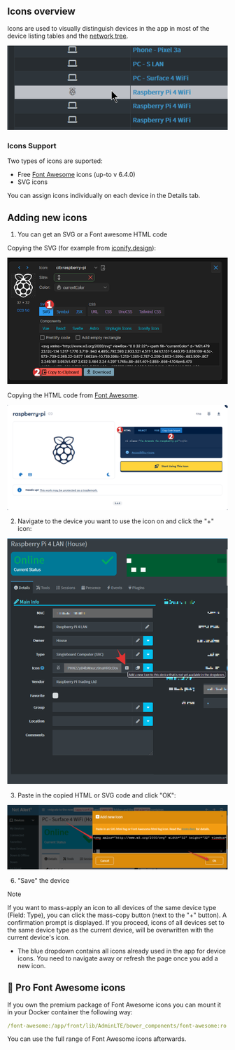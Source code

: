 ## Icons overview

Icons are used to visually distinguish devices in the app in most of the device listing tables and the [network tree](/docs/NETWORK_TREE.md). 

![Raspberry Pi with a brand icon](/docs/img/ICONS/devices-icons.png)

### Icons Support

Two types of icons are suported:

- Free [Font Awesome](https://fontawesome.com/search?o=r&m=free) icons (up-to v 6.4.0)
- SVG icons 

You can assign icons individually on each device in the Details tab.

## Adding new icons

1. You can get an SVG or a Font awesome HTML code

Copying the SVG (for example from [iconify.design](https://icon-sets.iconify.design/)): 

![iconify svg](/docs/img/ICONS/iconify_design_copy_svg.png)

Copying the HTML code from [Font Awesome](https://fontawesome.com/search?o=r&m=free).

![Font awesome](/docs/img/ICONS/font_awesome_copy_html.png)

2. Navigate to the device you want to use the icon on and click the "+" icon:

![preview](/docs/img/ICONS/device_add_icon.png)

3. Paste in the copied HTML or SVG code and click "OK":

![Paste SVG](/docs/img/ICONS/paste-svg.png)

6. "Save" the device

> [!NOTE] 
> If you want to mass-apply an icon to all devices of the same device type (Field: Type), you can click the mass-copy button (next to the "+" button). A confirmation prompt is displayed. If you proceed, icons of all devices set to the same device type as the current device, will be overwritten with the current device's icon.

- The blue dropdown contains all icons already used in the app for device icons. You need to navigate away or refresh the page once you add a new icon. 

## 🌟 Pro Font Awesome icons

If you own the premium package of Font Awesome icons you can mount it in your Docker container the following way:

```yaml
/font-awesome:/app/front/lib/AdminLTE/bower_components/font-awesome:ro
```

You can use the full range of Font Awesome icons afterwards. 

